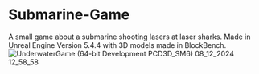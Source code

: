 # Submarine-Game
A small game about a submarine shooting lasers at laser sharks. Made in Unreal Engine Version 5.4.4 with 3D models made in BlockBench.
![UnderwaterGame (64-bit Development PCD3D_SM6)  08_12_2024 12_58_58](https://github.com/user-attachments/assets/274446fe-432b-4c36-92d8-1557a3429983)
